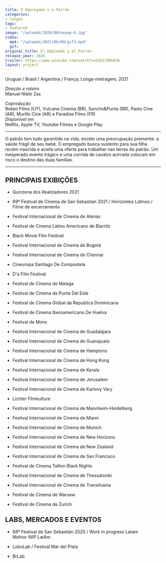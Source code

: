 ```yaml
---
title: O Empregado e o Patrão
categories:
- longas
tags:
- featured
image: "/uploads/2020/08/eeyep-8.jpg"
video:
  mp4: "/uploads/2021/06/09/gif3.mp4"
  gif: 
original_title: El Empleado y el Patrón
release_year: 2026
trailer: https://www.youtube.com/watch?v=Zde17QMxR3k
layout: project
---
```


Uruguai / Brasil / Argentina / França, Longa-metragem, 2021

*Direção e roteiro*\
Manuel Nieto Zas

*Coprodução*\
Roken Films (UY), Vulcana Cinema (BR), Sancho&Punta (BR), Pasto Cine (AR), Murillo Cine (AR) e Paradise Films (FR)
\
*Disponível em*\
Netflix, Apple TV, Youtube Filmes e Google Play

---

O patrão tem tudo garantido na vida, exceto uma preocupação premente: a saúde frágil de seu bebê. O empregado busca sustento para sua filha recém-nascida e aceita uma oferta para trabalhar nas terras do patrão. Um inesperado evento trágico e uma corrida de cavalos acirrada colocam em risco o destino das duas famílias.

---

## PRINCIPAIS EXIBIÇÕES

* Quinzena dos Realizadores 2021

* 69º Festival de Cinema de San Sebastian 2021 / Horizontes Latinos / Filme de encerramento

* Festival Internacional de Cinema de Atenas

* Festival de Cinema Latino Americano de Biarritz

* Black Movie Film Festival

* Festival Internacional de Cinema de Bogotá

* Festival Internacional de Cinema de Chennai

* Cineuropa Santiago De Compostela

* D'a Film Festival

* Festival de Cinema de Malaga

* Festival de Cinema de Punta Del Este

* Festival de Cinema Global da Republica Dominicana

* Festival de Cinema Iberoamericano De Huelva

* Festival de Mons

* Festival Internacional de Cinema de Guadalajara

* Festival Internacional de Cinema de Guanajuato

* Festival Internacional de Cinema de Hamptons

* Festival Internacional de Cinema de Hong Kong

* Festival Internacional de Cinema de Kerala

* Festival Internacional de Cinema de Jerusalem

* Festival Internacional de Cinema de Karlovy Vary

* Lichter Filmkulture

* Festival Internacional de Cinema de Mannheim-Heidelberg

* Festival Internacional de Cinema de Miami

* Festival Internacional de Cinema de Munich

* Festival Internacional de Cinema de New Horizons

* Festival Internacional de Cinema de New Zealand

* Festival Internacional de Cinema de San Francisco

* Festival de Cinema Tallinn Black Nights

* Festival Internacional de Cinema de Thessaloniki

* Festival Internacional de Cinema de Transilvania

* Festival de Cinema de Warsaw

* Festival de Cinema de Zurich

## LABS, MERCADOS E EVENTOS

* 68º Festival de San Sebastián 2020 / Work in progress Latam\
  Melhor WIP LatAm

* LoboLab / Festival Mar del Plata

* BrLab